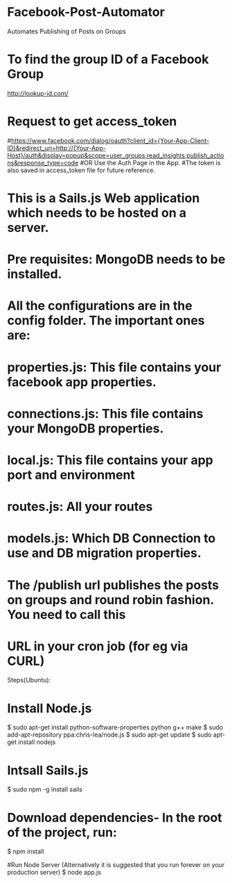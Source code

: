 # Facebook-Post-Automator
Automates Publishing of Posts on Groups

# To find the group ID of a Facebook Group
http://lookup-id.com/

# Request to get access_token
#https://www.facebook.com/dialog/oauth?client_id={Your-App-Client-ID}&redirect_uri=http://{Your-App-Host}/auth&display=popup&scope=user_groups,read_insights,publish_actions&response_type=code
#OR Use the Auth Page in the App.
#The token is also saved in access_token file for future reference.

# This is a Sails.js Web application which needs to be hosted on a server.
# Pre requisites: MongoDB needs to be installed.
# All the configurations are in the config folder. The important ones are:
# properties.js: This file contains your facebook app properties.
# connections.js: This file contains your MongoDB properties.
# local.js: This file contains your app port and environment
# routes.js: All your routes
# models.js: Which DB Connection to use and DB migration properties.

# The /publish url publishes the posts on groups and round robin fashion. You need to call this
# URL in your cron job (for eg via CURL)

Steps(Ubuntu): 

# Install Node.js

$ sudo apt-get install python-software-properties python g++ make
$ sudo add-apt-repository ppa:chris-lea/node.js
$ sudo apt-get update
$ sudo apt-get install nodejs

# Intsall Sails.js

$ sudo npm -g install sails

# Download dependencies- In the root of the project, run:
$ npm install

#Run Node Server (Alternatively it is suggested that you run forever on your production server)
$ node app.js
